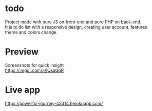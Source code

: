 # todo
Project made with pure JS on front-end and pure PHP on back-end.  
It is to do list with a responsive design, creating user account, features theme and colors change.  
# Preview
Screenshots for quick insight  
https://imgur.com/a/jQsaGqR
# Live app
https://powerful-journey-43314.herokuapp.com/
